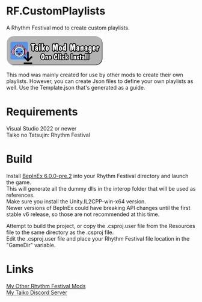 # RF.CustomPlaylists
 A Rhythm Festival mod to create custom playlists.
 
 <a href="https://shorturl.at/YDAGG"> <img src="Resources/InstallButton.png" alt="One-click Install using the Taiko Mod Manager" width="256"/> </a>
 
 This mod was mainly created for use by other mods to create their own playlists. However, you can create Json files to define your own playlists as well. Use the Template.json that's generated as a guide. 
 
 
 
# Requirements
 Visual Studio 2022 or newer\
 Taiko no Tatsujin: Rhythm Festival
 
 
# Build
 Install [BepInEx 6.0.0-pre.2](https://github.com/BepInEx/BepInEx/releases/tag/v6.0.0-pre.2) into your Rhythm Festival directory and launch the game.\
 This will generate all the dummy dlls in the interop folder that will be used as references.\
 Make sure you install the Unity.IL2CPP-win-x64 version.\
 Newer versions of BepInEx could have breaking API changes until the first stable v6 release, so those are not recommended at this time.
 
 Attempt to build the project, or copy the .csproj.user file from the Resources file to the same directory as the .csproj file.\
 Edit the .csproj.user file and place your Rhythm Festival file location in the "GameDir" variable.




# Links 
 [My Other Rhythm Festival Mods](https://docs.google.com/spreadsheets/d/1xY_WANKpkE-bKQwPG4UApcrJUG5trrNrbycJQSOia0c)\
 [My Taiko Discord Server](https://discord.gg/6Bjf2xP)
 
